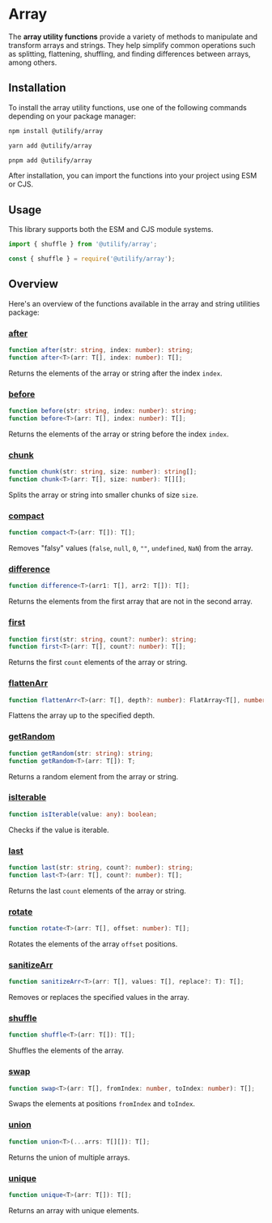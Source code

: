 # Array

The **array utility functions** provide a variety of methods to manipulate and transform arrays and strings. They help simplify common operations such as splitting, flattening, shuffling, and finding differences between arrays, among others.

## Installation

To install the array utility functions, use one of the following commands depending on your package manager:

```bash
npm install @utilify/array
```

```bash
yarn add @utilify/array
```

```bash
pnpm add @utilify/array
```

After installation, you can import the functions into your project using ESM or CJS.

## Usage

This library supports both the ESM and CJS module systems.

```typescript
import { shuffle } from '@utilify/array';
```

```javascript
const { shuffle } = require('@utilify/array');
``` 
## Overview

Here's an overview of the functions available in the array and string utilities package:

### [after](https://utilify-docs.vercel.app/docs/array/after)

```typescript
function after(str: string, index: number): string;
function after<T>(arr: T[], index: number): T[];
```

Returns the elements of the array or string after the index `index`.

### [before](https://utilify-docs.vercel.app/docs/array/before)

```typescript
function before(str: string, index: number): string;
function before<T>(arr: T[], index: number): T[];
```

Returns the elements of the array or string before the index `index`.

### [chunk](https://utilify-docs.vercel.app/docs/array/chunk)

```typescript
function chunk(str: string, size: number): string[];
function chunk<T>(arr: T[], size: number): T[][];
```

Splits the array or string into smaller chunks of size `size`.

### [compact](https://utilify-docs.vercel.app/docs/array/compact)

```typescript
function compact<T>(arr: T[]): T[];
```

Removes "falsy" values (`false`, `null`, `0`, `""`, `undefined`, `NaN`) from the array.

### [difference](https://utilify-docs.vercel.app/docs/array/difference)

```typescript
function difference<T>(arr1: T[], arr2: T[]): T[];
```

Returns the elements from the first array that are not in the second array.

### [first](https://utilify-docs.vercel.app/docs/array/first)

```typescript
function first(str: string, count?: number): string;
function first<T>(arr: T[], count?: number): T[];
```

Returns the first `count` elements of the array or string.

### [flattenArr](https://utilify-docs.vercel.app/docs/array/flattenArr)

```typescript
function flattenArr<T>(arr: T[], depth?: number): FlatArray<T[], number>[];
```

Flattens the array up to the specified depth.

### [getRandom](https://utilify-docs.vercel.app/docs/array/getRandom)

```typescript
function getRandom(str: string): string;
function getRandom<T>(arr: T[]): T;
```

Returns a random element from the array or string.

### [isIterable](https://utilify-docs.vercel.app/docs/array/isIterable)

```typescript
function isIterable(value: any): boolean;
```

Checks if the value is iterable.

### [last](https://utilify-docs.vercel.app/docs/array/last)

```typescript
function last(str: string, count?: number): string;
function last<T>(arr: T[], count?: number): T[];
```

Returns the last `count` elements of the array or string.

### [rotate](https://utilify-docs.vercel.app/docs/array/rotate)

```typescript
function rotate<T>(arr: T[], offset: number): T[];
```

Rotates the elements of the array `offset` positions.

### [sanitizeArr](https://utilify-docs.vercel.app/docs/array/sanitizeArr)

```typescript
function sanitizeArr<T>(arr: T[], values: T[], replace?: T): T[];
```

Removes or replaces the specified values in the array.

### [shuffle](https://utilify-docs.vercel.app/docs/array/shuffle)

```typescript
function shuffle<T>(arr: T[]): T[];
```

Shuffles the elements of the array.

### [swap](https://utilify-docs.vercel.app/docs/array/swap)

```typescript
function swap<T>(arr: T[], fromIndex: number, toIndex: number): T[];
```

Swaps the elements at positions `fromIndex` and `toIndex`.

### [union](https://utilify-docs.vercel.app/docs/array/union)

```typescript
function union<T>(...arrs: T[][]): T[];
```

Returns the union of multiple arrays.

### [unique](https://utilify-docs.vercel.app/docs/array/unique)

```typescript
function unique<T>(arr: T[]): T[];
```

Returns an array with unique elements.